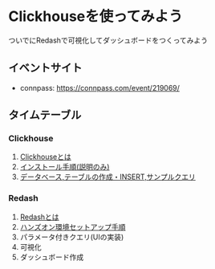 # Clickhouseを使ってみよう

ついでにRedashで可視化してダッシュボードをつくってみよう

## イベントサイト

- connpass: https://connpass.com/event/219069/ 

## タイムテーブル

### Clickhouse

1. [Clickhouseとは](docs/about_clickhouse.md)
1. [インストール手順(説明のみ)](docs/install.md)
1. [データベース,テーブルの作成・INSERT,サンプルクエリ](docs/get_started.md)

### Redash

1. [Redashとは](./docs/about_redash.md)
1. [ハンズオン環境セットアップ手順](./docs/redash_handson_env.md)
1. パラメータ付きクエリ(UIの実装)
1. 可視化
1. ダッシュボード作成


